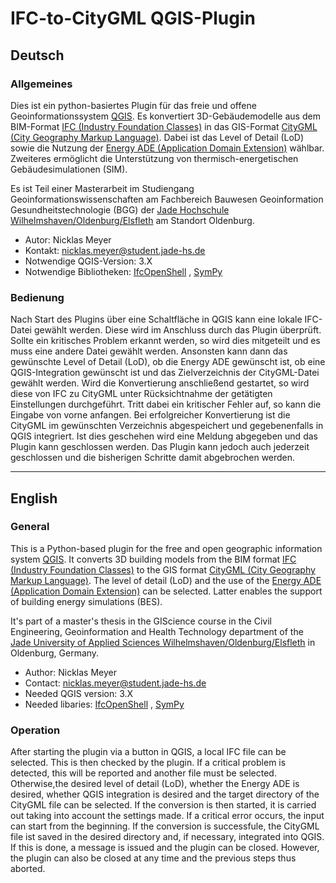 # IFC-to-CityGML QGIS-Plugin

## Deutsch

### Allgemeines

Dies ist ein python-basiertes Plugin für das freie und offene Geoinformationssystem
[QGIS](https://www.qgis.org/de/site/). Es konvertiert 3D-Gebäudemodelle aus dem BIM-Format
[IFC (Industry Foundation Classes)](https://technical.buildingsmart.org/standards/ifc/ifc-schema-specifications/)
in das GIS-Format [CityGML (City Geography Markup Language)](https://www.ogc.org/standards/citygml).
Dabei ist das Level of Detail (LoD) sowie die Nutzung der
[Energy ADE (Application Domain Extension)](https://www.citygmlwiki.org/index.php/CityGML_Energy_ADE)
wählbar. Zweiteres ermöglicht die Unterstützung von thermisch-energetischen Gebäudesimulationen (SIM).

Es ist Teil einer Masterarbeit im Studiengang Geoinformationswissenschaften am Fachbereich Bauwesen
Geoinformation Gesundheitstechnologie (BGG) der
[Jade Hochschule Wilhelmshaven/Oldenburg/Elsfleth](https://www.jade-hs.de/) am Standort Oldenburg.

- Autor: Nicklas Meyer
- Kontakt: nicklas.meyer@student.jade-hs.de
- Notwendige QGIS-Version: 3.X
- Notwendige Bibliotheken: [IfcOpenShell](https://pypi.org/project/python-ifcopenshell/)
  , [SymPy](https://pypi.org/project/sympy/)

### Bedienung

Nach Start des Plugins über eine Schaltfläche in QGIS kann eine lokale IFC-Datei gewählt werden.
Diese wird im Anschluss durch das Plugin überprüft. Sollte ein kritisches Problem erkannt werden,
so wird dies mitgeteilt und es muss eine andere Datei gewählt werden. Ansonsten kann dann das
gewünschte Level of Detail (LoD), ob die Energy ADE gewünscht ist, ob eine QGIS-Integration
gewünscht ist und das Zielverzeichnis der CityGML-Datei gewählt werden. Wird die Konvertierung
anschließend gestartet, so wird diese von IFC zu CityGML unter Rücksichtnahme der getätigten
Einstellungen durchgeführt. Tritt dabei ein kritischer Fehler auf, so kann die Eingabe von vorne
anfangen. Bei erfolgreicher Konvertierung ist die CityGML im gewünschten Verzeichnis abgespeichert
und gegebenenfalls in QGIS integriert. Ist dies geschehen wird eine Meldung abgegeben und das Plugin
kann geschlossen werden. Das Plugin kann jedoch auch jederzeit geschlossen und die bisherigen
Schritte damit abgebrochen werden.

---

## English

### General

This is a Python-based plugin for the free and open geographic information system
[QGIS](https://www.qgis.org/en/site/). It converts 3D building models from the BIM format
[IFC (Industry Foundation Classes)](https://technical.buildingsmart.org/standards/ifc/ifc-schema-specifications/)
to the GIS format [CityGML (City Geography Markup Language)](https://www.ogc.org/standards/citygml).
The level of detail (LoD) and the use of the
[Energy ADE (Application Domain Extension)](https://www.citygmlwiki.org/index.php/CityGML_Energy_ADE)
can be selected. Latter enables the support of building energy simulations (BES).

It's part of a master's thesis in the GIScience course in the Civil Engineering, Geoinformation and
Health Technology department of the [Jade University of Applied Sciences
Wilhelmshaven/Oldenburg/Elsfleth](https://www.jade-hs.de/en/) in Oldenburg, Germany.

- Author: Nicklas Meyer
- Contact: <nicklas.meyer@student.jade-hs.de>
- Needed QGIS version: 3.X
- Needed libaries: [IfcOpenShell](https://pypi.org/project/python-ifcopenshell/)
  , [SymPy](https://pypi.org/project/sympy/)

### Operation

After starting the plugin via a button in QGIS, a local IFC file can be selected. This is then
checked by the plugin. If a critical problem is detected, this will be reported and another file
must be selected. Otherwise,the desired level of detail (LoD), whether the Energy ADE is desired,
whether QGIS integration is desired and the target directory of the CityGML file can be selected.
If the conversion is then started, it is carried out taking into account the settings made. If a
critical error occurs, the input can start from the beginning. If the conversion is successfule,
the CityGML file ist saved in the desired directory and, if necessary, integrated into QGIS. If
this is done, a message is issued and the plugin can be closed. However, the plugin can also be
closed at any time and the previous steps thus aborted.

